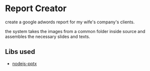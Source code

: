 # Report Creator

create a google adwords report for my wife's company's clients.

the system takes the images from a common folder inside source and assembles the necessary slides and texts.

## Libs used

- [nodejs-pptx](https://www.npmjs.com/package/nodejs-pptx)

